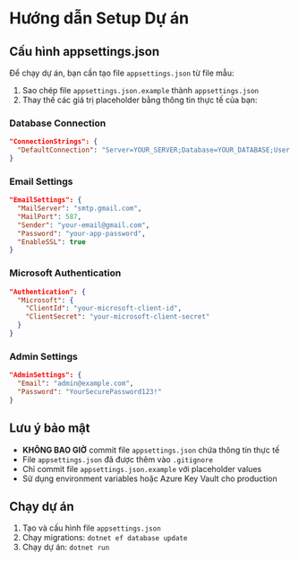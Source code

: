 # Hướng dẫn Setup Dự án

## Cấu hình appsettings.json

Để chạy dự án, bạn cần tạo file `appsettings.json` từ file mẫu:

1. Sao chép file `appsettings.json.example` thành `appsettings.json`
2. Thay thế các giá trị placeholder bằng thông tin thực tế của bạn:

### Database Connection
```json
"ConnectionStrings": {
  "DefaultConnection": "Server=YOUR_SERVER;Database=YOUR_DATABASE;User Id=YOUR_USER;Password=YOUR_PASSWORD;MultipleActiveResultSets=true"
}
```

### Email Settings
```json
"EmailSettings": {
  "MailServer": "smtp.gmail.com",
  "MailPort": 587,
  "Sender": "your-email@gmail.com",
  "Password": "your-app-password",
  "EnableSSL": true
}
```

### Microsoft Authentication
```json
"Authentication": {
  "Microsoft": {
    "ClientId": "your-microsoft-client-id",
    "ClientSecret": "your-microsoft-client-secret"
  }
}
```

### Admin Settings
```json
"AdminSettings": {
  "Email": "admin@example.com",
  "Password": "YourSecurePassword123!"
}
```

## Lưu ý bảo mật

- **KHÔNG BAO GIỜ** commit file `appsettings.json` chứa thông tin thực tế
- File `appsettings.json` đã được thêm vào `.gitignore`
- Chỉ commit file `appsettings.json.example` với placeholder values
- Sử dụng environment variables hoặc Azure Key Vault cho production

## Chạy dự án

1. Tạo và cấu hình file `appsettings.json`
2. Chạy migrations: `dotnet ef database update`
3. Chạy dự án: `dotnet run` 